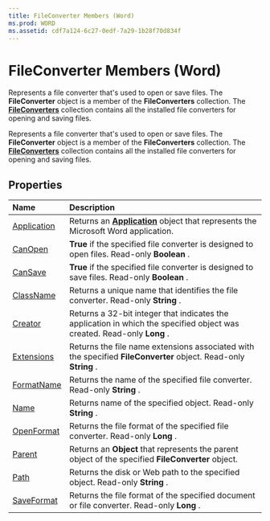 ```yaml
---
title: FileConverter Members (Word)
ms.prod: WORD
ms.assetid: cdf7a124-6c27-0edf-7a29-1b28f70d834f
---
```



# FileConverter Members (Word)
Represents a file converter that's used to open or save files. The  **FileConverter** object is a member of the **FileConverters** collection. The **[FileConverters](fileconverters-object-word.md)** collection contains all the installed file converters for opening and saving files.

Represents a file converter that's used to open or save files. The  **FileConverter** object is a member of the **FileConverters** collection. The **[FileConverters](fileconverters-object-word.md)** collection contains all the installed file converters for opening and saving files.


## Properties



|**Name**|**Description**|
|:-----|:-----|
|[Application](fileconverter-application-property-word.md)|Returns an  **[Application](application-object-word.md)** object that represents the Microsoft Word application.|
|[CanOpen](fileconverter-canopen-property-word.md)| **True** if the specified file converter is designed to open files. Read-only **Boolean** .|
|[CanSave](fileconverter-cansave-property-word.md)| **True** if the specified file converter is designed to save files. Read-only **Boolean** .|
|[ClassName](fileconverter-classname-property-word.md)|Returns a unique name that identifies the file converter. Read-only  **String** .|
|[Creator](fileconverter-creator-property-word.md)|Returns a 32-bit integer that indicates the application in which the specified object was created. Read-only  **Long** .|
|[Extensions](fileconverter-extensions-property-word.md)|Returns the file name extensions associated with the specified  **FileConverter** object. Read-only **String** .|
|[FormatName](fileconverter-formatname-property-word.md)|Returns the name of the specified file converter. Read-only  **String** .|
|[Name](fileconverter-name-property-word.md)|Returns name of the specified object. Read-only  **String** .|
|[OpenFormat](fileconverter-openformat-property-word.md)|Returns the file format of the specified file converter. Read-only  **Long** .|
|[Parent](fileconverter-parent-property-word.md)|Returns an  **Object** that represents the parent object of the specified **FileConverter** object.|
|[Path](fileconverter-path-property-word.md)|Returns the disk or Web path to the specified object. Read-only  **String** .|
|[SaveFormat](fileconverter-saveformat-property-word.md)|Returns the file format of the specified document or file converter. Read-only  **Long** .|

